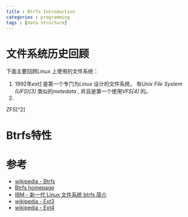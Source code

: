 ```yaml
---
title : Btrfs Introduction
categories : programming
tags : [data structure]
---
```


# 文件系统历史回顾

下面主要回顾*Linux* 上使用的文件系统：

1. 1992年*ext[1]* 是第一个专门为*Linux* 设计的文件系统， 有*Unix File System
   (UFS)[3]* 类似的*metedata* , 并且是第一个使用*VFS[4]* 的。
2.


ZFS[^2]

# Btrfs特性

# 参考

* [wikipedia - Btrfs](https://en.wikipedia.org/wiki/Btrfs)
* [Btrfs homepage](https://btrfs.wiki.kernel.org/index.php/Main_Page)
* [IBM - 新一代 Linux 文件系统 btrfs 简介](http://www.ibm.com/developerworks/cn/linux/l-cn-btrfs/index.html)
* [wikipedia - Ext3](https://en.wikipedia.org/wiki/Ext3)
* [wikipedia - Ext4](https://en.wikipedia.org/wiki/Ext4)

[1]: https://en.wikipedia.org/wiki/Extended_file_system
[2]: https://en.wikipedia.org/wiki/ZFS
